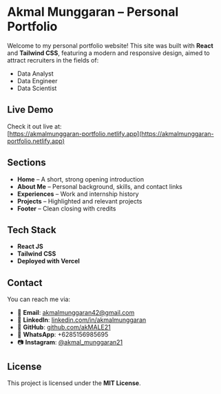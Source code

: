 # Akmal Munggaran – Personal Portfolio

Welcome to my personal portfolio website!
This site was built with **React** and **Tailwind CSS**, featuring a modern and responsive design, aimed to attract recruiters in the fields of:

- Data Analyst  
- Data Engineer  
- Data Scientist

## Live Demo

Check it out live at:  
[https://akmalmunggaran-portfolio.netlify.app](https://akmalmunggaran-portfolio.netlify.app)

## Sections

- **Home** – A short, strong opening introduction  
- **About Me** – Personal background, skills, and contact links  
- **Experiences** – Work and internship history  
- **Projects** – Highlighted and relevant projects   
- **Footer** – Clean closing with credits  

## Tech Stack

- **React JS**  
- **Tailwind CSS**  
- **Deployed with Vercel**

## Contact

You can reach me via:

- 📧 **Email**: akmalmunggaran42@gmail.com  
- 💼 **LinkedIn**: [linkedin.com/in/akmalmunggaran](https://linkedin.com/in/akmalmunggaran)  
- 🐙 **GitHub**: [github.com/akMALE21](https://github.com/akMALE21)  
- 📱 **WhatsApp**: +6285156985695  
- 📷 **Instagram**: [@akmal_munggaran21](https://instagram.com/akmal_munggaran21)

## License

This project is licensed under the **MIT License**.